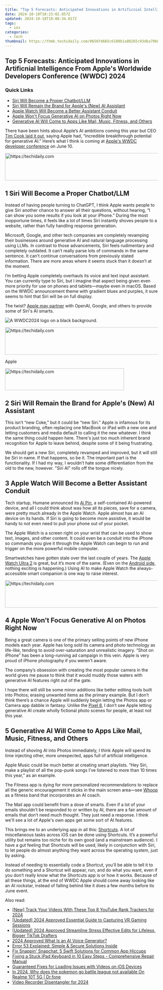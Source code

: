 ```yaml
---
title: "Top 5 Forecasts: Anticipated Innovations in Artificnial Intelligence From Apple's Worldwide Developers Conference (WWDC) 2024"
date: 2024-10-10T18:23:02.857Z
updated: 2024-10-18T10:08:34.017Z
tags:
  - ios
categories:
  - tech
thumbnail: https://thmb.techidaily.com/0656fd665c6180b1a80265c93dba7068c3a0cbd851c23bc5b8909b9f9daa190b.jpg
---
```


## Top 5 Forecasts: Anticipated Innovations in Artificnial Intelligence From Apple's Worldwide Developers Conference (WWDC) 2024

### Quick Links

* [Siri Will Become a Proper Chatbot/LLM](https://win-dash.techidaily.com/usb-audio-device-troubleshooting-how-to-refresh-drivers-on-windows-versions-11-10-and-7/)
* [Siri Will Remain the Brand for Apple's (New) AI Assistant](https://www.howtogeek.com/predictions-for-apple-ai-announcements-at-wwdc/#siri-will-remain-the-brand-for-apple-39-s-new-ai-assistant)
* [Apple Watch Will Become a Better Assistant Conduit](https://visual-screen-recording.techidaily.com/new-in-2024-stop-quittime-video-capture-procedures/)
* [Apple Won't Focus Generative AI on Photos Right Now](https://some-guidance.techidaily.com/2024-approved-unleashing-creativity-full-scale-review-of-toolwizs-photography-app/)
* [Generative AI Will Come to Apps Like Mail, Music, Fitness, and Others](https://facebook-video-share.techidaily.com/new-in-2024-affordable-mic-picks-for-aspiring-yt-bands/)

 There have been hints about Apple’s AI ambitions coming this year but CEO [Tim Cook laid it out](https://www.reuters.com/technology/apple-shareholders-reject-ai-disclosure-proposal-2024-02-28/), saying Apple had, “incredible breakthrough potential for generative AI.” Here’s what I think is coming at [Apple's WWDC developer conference](https://youtube-video-recordings.techidaily.com/charting-the-course-to-earnings-with-youtube-videos-for-2024/) on June 10.

<!-- affiliate ads begin -->
<a href="https://ephamedtechinc.pxf.io/c/5597632/2126493/26400" target="_top" id="2126493">
  <img src="//a.impactradius-go.com/display-ad/26400-2126493" border="0" alt="https://techidaily.com" width="640" height="90"/>
</a>
<img height="0" width="0" src="https://ephamedtechinc.pxf.io/i/5597632/2126493/26400" style="position:absolute;visibility:hidden;" border="0" />
<!-- affiliate ads end -->

## 1  Siri Will Become a Proper Chatbot/LLM 

 Instead of having people turning to ChatGPT, I think Apple wants people to give Siri another chance to answer all their questions, without hearing, “I can show you some results if you look at your iPhone.” During the most inopportune times, it feels like a lot of times Siri instantly shoves people to a website, rather than fully handling response generation.

 Microsoft, Google, and other tech companies are completely revamping their businesses around generative AI and natural language processing using LLMs. In contrast to those advancements, Siri feels rudimentary and completely outdated. It can’t really parse lots of commands in the same sentence. It can’t continue conversations from previously stated information. There are more areas where it seems stuck than it doesn’t at the moment.

 I’m betting Apple completely overhauls its voice and text input assistant. You can currently type to Siri, but I imagine that aspect being given even more priority for use on phones and tablets—maybe even in macOS. Based on the WWDC announcement theme with gradient blues and purples, it sure seems to hint that Siri will be on full display.

 The twist? [Apple may partner](https://www.bloomberg.com/news/articles/2024-03-18/apple-in-talks-to-license-google-gemini-for-iphone-ios-18-generative-ai-tools) with OpenAI, Google, and others to provide some of Siri's AI smarts.

![A WWDC2024 logo on a black background.](https://static1.howtogeekimages.com/wordpress/wp-content/uploads/2024/03/wwdc.jpg) 

<!-- affiliate ads begin -->
<a href="https://wigfever.sjv.io/c/5597632/2014851/22899" target="_top" id="2014851">
  <img src="//a.impactradius-go.com/display-ad/22899-2014851" border="0" alt="https://techidaily.com" width="728" height="90"/>
</a>
<img height="0" width="0" src="https://wigfever.sjv.io/i/5597632/2014851/22899" style="position:absolute;visibility:hidden;" border="0" />
<!-- affiliate ads end -->

Apple

<!-- affiliate ads begin -->
<a href="https://aligracehair.sjv.io/c/5597632/2135417/19272" target="_top" id="2135417">
  <img src="//a.impactradius-go.com/display-ad/19272-2135417" border="0" alt="https://techidaily.com" width="392" height="72"/>
</a>
<img height="0" width="0" src="https://aligracehair.sjv.io/i/5597632/2135417/19272" style="position:absolute;visibility:hidden;" border="0" />
<!-- affiliate ads end -->

## 2  Siri Will Remain the Brand for Apple's (New) AI Assistant 

 This isn’t “new Coke,” but it could be “new Siri.” Apple is infamous for its product branding, often replacing one MacBook or iPad with a new one and letting customers and media default to calling it the new whatever. I think the same thing could happen here. There's just too much inherent brand recognition for Apple to leave behind, despite some of it being frustrating.

 We should get a new Siri, completely revamped and improved, but it will still be Siri in name. If that happens, so be it. The important part is the functionality. If I had my way, I wouldn’t hate some differentiation from the old to the new, however. "Siri AI" rolls off the tongue nicely.

## 3  Apple Watch Will Become a Better Assistant Conduit 

 Tech startup, Humane announced its [Ai Pin](https://extra-support.techidaily.com/navigating-finances-in-your-podcast-journey-for-2024/), a self-contained AI-powered device, and all I could think about was how all its pieces, save for a camera, were pretty much already in the Apple Watch. Apple almost has an AI device on its hands. If Siri is going to become more assistive, it would be handy to not even need to pull your phone out of your pocket.

 The Apple Watch is a screen right on your wrist that can be used to show text, images, and other content. It could even be a conduit into the iPhone so commands you give it through the Apple Watch can begin to run and trigger on the more powerful mobile computer.

 Smartwatches have gotten stale over the last couple of years. The [Apple Watch Ultra 2](https://youtube-help.techidaily.com/new-mastering-your-youtube-pinpointing-a-specialized-audience/) is great, but it’s more of the same. (Even on the [Android side](https://extra-hints.techidaily.com/2024-approved-anonymity-achieved-simplified-strategies-to-pixelate-photos/), nothing exciting is happening.) Using AI to make Apple Watch the always-accessible smart companion is one way to raise interest.

<!-- affiliate ads begin -->
<a href="https://unicoeye.pxf.io/c/5597632/2134244/18498" target="_top" id="2134244">
  <img src="//a.impactradius-go.com/display-ad/18498-2134244" border="0" alt="https://techidaily.com" width="728" height="90"/>
</a>
<img height="0" width="0" src="https://unicoeye.pxf.io/i/5597632/2134244/18498" style="position:absolute;visibility:hidden;" border="0" />
<!-- affiliate ads end -->

## 4  Apple Won't Focus Generative AI on Photos Right Now 

 Being a great camera is one of the primary selling points of new iPhone models each year. Apple has long sold its camera and photo technology as life-like, tending to avoid over-saturation and unrealistic imagery. “Shot on iPhone” has been a long-running ad campaign in this vein. Apple is very proud of iPhone photography if you weren't aware.

 The company’s obsession with creating the most popular camera in the world gives me pause to think that it would muddy those waters with generative AI features right out of the gate.

 I hope there will still be some minor additions like better editing tools built into Photos; erasing unwanted items as the primary example. But I don’t think there’s a chance Apple will suddenly begin letting the Photos app or Camera app dabble in fantasy. Unlike the [Pixel 8](https://youtube-tips.techidaily.com/24-simple-guide-youtube-to-mp3-on-mac/), I don’t see Apple letting generative AI create wholly fictional photo scenes for people, at least not this year.

## 5  Generative AI Will Come to Apps Like Mail, Music, Fitness, and Others 

 Instead of shoving AI into Photos immediately, I think Apple will spend its time injecting other, more unexpected, apps full of artificial intelligence.

 Apple Music could be much better at creating smart playlists. “Hey Siri, make a playlist of all the pop-punk songs I’ve listened to more than 10 times this year,” as an example.

 The Fitness app is dying for more personalized recommendations to replace all the generic encouragement it sticks in the main screen area—see [Whoop](https://video-content-creator.techidaily.com/updated-transform-your-videos-free-online-video-quality-improvement-tools/) as a fitness band that incorporates an AI coach.

 The Mail app could benefit from a dose of smarts. Even if a lot of your emails shouldn’t be responded to or written by AI, there are a fair amount of emails that don’t need much thought. They just need a response. I think we'll see a lot of Apple's own apps get some sort of AI features.

 This brings me to an underlying app in all this: [Shortcuts](https://win-solutions.techidaily.com/expert-tips-for-when-you-cant-get-far-cry-6-running-on-your-desktop/). A lot of miscellaneous tasks across iOS can be done using Shortcuts. It’s a powerful utility but remains too niche for its own good (and a mainstream audience). I have a gut feeling that Shortcuts will be used, likely in conjunction with Siri, to let people do almost anything they want across the operating system, just by asking.

 Instead of needing to essentially code a Shortcut, you’ll be able to tell it to do something and a Shortcut will appear, run, and do what you want, even if you don’t really know what the Shortcuts app is or how it works. Because of all these things, at the end of WWDC Apple should come away looking like an AI rockstar, instead of falling behind like it does a few months before its June event.

<ins class="adsbygoogle"
     style="display:block"
     data-ad-format="autorelaxed"
     data-ad-client="ca-pub-7571918770474297"
     data-ad-slot="1223367746"></ins>

<ins class="adsbygoogle"
     style="display:block"
     data-ad-client="ca-pub-7571918770474297"
     data-ad-slot="8358498916"
     data-ad-format="auto"
     data-full-width-responsive="true"></ins>

<span class="atpl-alsoreadstyle">Also read:</span>
<div><ul>
<li><a href="https://youtube-lab.techidaily.com/rack-your-videos-with-these-top-8-youtube-rank-trackers-for-2024/"><u>[New] Track Your Videos With These Top 8 YouTube Rank Trackers for 2024</u></a></li>
<li><a href="https://visual-screen-recording.techidaily.com/updated-2024-approved-essential-guide-to-capturing-vr-gaming-sessions/"><u>[Updated] 2024 Approved Essential Guide to Capturing VR Gaming Sessions</u></a></li>
<li><a href="https://fox-blue.techidaily.com/updated-2024-approved-streamline-stress-effective-edits-for-lifeless-bigger-tiktok-drafters/"><u>[Updated] 2024 Approved Streamline Stress Effective Edits for Lifeless, Bigger TikTok Drafters</u></a></li>
<li><a href="https://ai-topics.techidaily.com/2024-approved-what-is-an-ai-voice-generator/"><u>2024 Approved What Is an AI Voice Generator?</u></a></li>
<li><a href="https://os-tips.techidaily.com/error-53-explained-simple-and-secure-solutions-inside/"><u>Error 53 Explained: Simple & Secure Solutions Inside</u></a></li>
<li><a href="https://os-tips.techidaily.com/fix-snappin-snapchat-5-swift-solutions-for-common-app-hiccups/"><u>Fix Snappin' Snapchat: 5 Swift Solutions for Common App Hiccups</u></a></li>
<li><a href="https://os-tips.techidaily.com/fixing-a-stuck-ipad-keyboard-in-10-easy-steps-comprehensive-repair-manual/"><u>Fixing a Stuck iPad Keyboard in 10 Easy Steps - Comprehensive Repair Manual</u></a></li>
<li><a href="https://os-tips.techidaily.com/guaranteed-fixes-for-loading-issues-with-videos-on-ios-devices/"><u>Guaranteed Fixes for Loading Issues with Videos on iOS Devices</u></a></li>
<li><a href="https://pokemon-go-android.techidaily.com/in-2024-why-does-the-pokemon-go-battle-league-not-available-on-realme-10t-5g-drfone-by-drfone-virtual-android/"><u>In 2024, Why does the pokemon go battle league not available On Realme 10T 5G | Dr.fone</u></a></li>
<li><a href="https://screen-video-capture.techidaily.com/video-recorder-disentangler-for-2024/"><u>Video Recorder Disentangler for 2024</u></a></li>
</ul></div>

